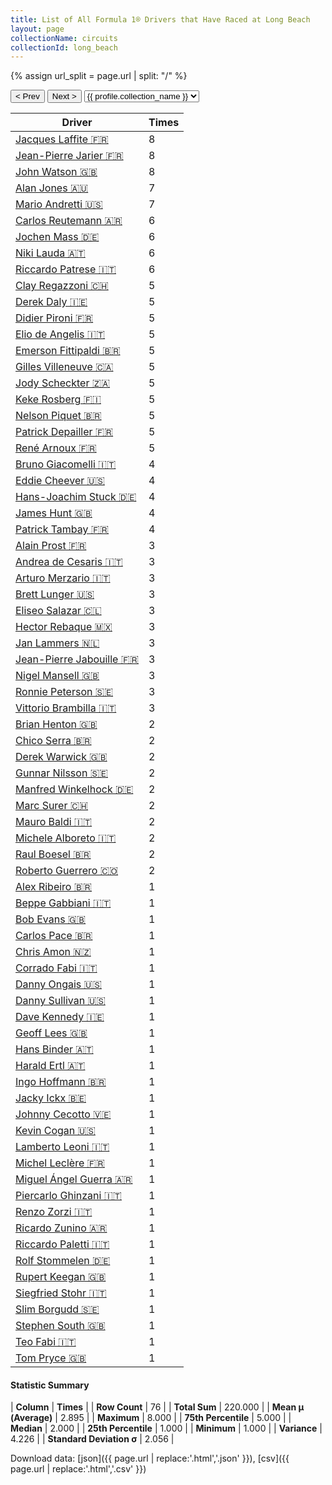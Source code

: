 ```yaml
---
title: List of All Formula 1® Drivers that Have Raced at Long Beach
layout: page
collectionName: circuits
collectionId: long_beach
---
```


{% assign url_split = page.url | split: "/" %}
<div id="collection-navigation">
<button onclick="selector.options[selector.selectedIndex-1].value && (window.location = selector.options[selector.selectedIndex-1].value);">&lt; Prev</button>
<button onclick="selector.options[selector.selectedIndex+1].value && (window.location = selector.options[selector.selectedIndex+1].value);">Next &gt;</button>
<select id="selector" onchange="this.options[this.selectedIndex].value && (window.location = this.options[this.selectedIndex].value);">
  {% for collectionId in site.data[page.collectionName].refs %}
    {% if collectionId == page.collectionId %}
      {% assign selected = "selected" %}
    {% else %}
      {% assign selected = "" %}
    {% endif %}
    {% assign profile = site.data[page.collectionName][collectionId].profile %}
    <option value="/f1/{{ page.collectionName }}/{{ collectionId }}/{{ url_split[4] }}" {{ selected }}>{{ profile.collection_name }}</option>
  {% endfor %}
</select>
</div>

| Driver | Times |
|--|--|
| [Jacques Laffite 🇫🇷](/f1/drivers/laffite) | 8 |
| [Jean-Pierre Jarier 🇫🇷](/f1/drivers/jarier) | 8 |
| [John Watson 🇬🇧](/f1/drivers/watson) | 8 |
| [Alan Jones 🇦🇺](/f1/drivers/jones) | 7 |
| [Mario Andretti 🇺🇸](/f1/drivers/mario_andretti) | 7 |
| [Carlos Reutemann 🇦🇷](/f1/drivers/reutemann) | 6 |
| [Jochen Mass 🇩🇪](/f1/drivers/mass) | 6 |
| [Niki Lauda 🇦🇹](/f1/drivers/lauda) | 6 |
| [Riccardo Patrese 🇮🇹](/f1/drivers/patrese) | 6 |
| [Clay Regazzoni 🇨🇭](/f1/drivers/regazzoni) | 5 |
| [Derek Daly 🇮🇪](/f1/drivers/daly) | 5 |
| [Didier Pironi 🇫🇷](/f1/drivers/pironi) | 5 |
| [Elio de Angelis 🇮🇹](/f1/drivers/angelis) | 5 |
| [Emerson Fittipaldi 🇧🇷](/f1/drivers/emerson_fittipaldi) | 5 |
| [Gilles Villeneuve 🇨🇦](/f1/drivers/gilles_villeneuve) | 5 |
| [Jody Scheckter 🇿🇦](/f1/drivers/scheckter) | 5 |
| [Keke Rosberg 🇫🇮](/f1/drivers/keke_rosberg) | 5 |
| [Nelson Piquet 🇧🇷](/f1/drivers/piquet) | 5 |
| [Patrick Depailler 🇫🇷](/f1/drivers/depailler) | 5 |
| [René Arnoux 🇫🇷](/f1/drivers/arnoux) | 5 |
| [Bruno Giacomelli 🇮🇹](/f1/drivers/giacomelli) | 4 |
| [Eddie Cheever 🇺🇸](/f1/drivers/cheever) | 4 |
| [Hans-Joachim Stuck 🇩🇪](/f1/drivers/stuck) | 4 |
| [James Hunt 🇬🇧](/f1/drivers/hunt) | 4 |
| [Patrick Tambay 🇫🇷](/f1/drivers/tambay) | 4 |
| [Alain Prost 🇫🇷](/f1/drivers/prost) | 3 |
| [Andrea de Cesaris 🇮🇹](/f1/drivers/cesaris) | 3 |
| [Arturo Merzario 🇮🇹](/f1/drivers/merzario) | 3 |
| [Brett Lunger 🇺🇸](/f1/drivers/lunger) | 3 |
| [Eliseo Salazar 🇨🇱](/f1/drivers/salazar) | 3 |
| [Hector Rebaque 🇲🇽](/f1/drivers/rebaque) | 3 |
| [Jan Lammers 🇳🇱](/f1/drivers/lammers) | 3 |
| [Jean-Pierre Jabouille 🇫🇷](/f1/drivers/jabouille) | 3 |
| [Nigel Mansell 🇬🇧](/f1/drivers/mansell) | 3 |
| [Ronnie Peterson 🇸🇪](/f1/drivers/peterson) | 3 |
| [Vittorio Brambilla 🇮🇹](/f1/drivers/brambilla) | 3 |
| [Brian Henton 🇬🇧](/f1/drivers/henton) | 2 |
| [Chico Serra 🇧🇷](/f1/drivers/serra) | 2 |
| [Derek Warwick 🇬🇧](/f1/drivers/warwick) | 2 |
| [Gunnar Nilsson 🇸🇪](/f1/drivers/nilsson) | 2 |
| [Manfred Winkelhock 🇩🇪](/f1/drivers/manfred_winkelhock) | 2 |
| [Marc Surer 🇨🇭](/f1/drivers/surer) | 2 |
| [Mauro Baldi 🇮🇹](/f1/drivers/baldi) | 2 |
| [Michele Alboreto 🇮🇹](/f1/drivers/alboreto) | 2 |
| [Raul Boesel 🇧🇷](/f1/drivers/boesel) | 2 |
| [Roberto Guerrero 🇨🇴](/f1/drivers/guerrero) | 2 |
| [Alex Ribeiro 🇧🇷](/f1/drivers/ribeiro) | 1 |
| [Beppe Gabbiani 🇮🇹](/f1/drivers/gabbiani) | 1 |
| [Bob Evans 🇬🇧](/f1/drivers/evans) | 1 |
| [Carlos Pace 🇧🇷](/f1/drivers/pace) | 1 |
| [Chris Amon 🇳🇿](/f1/drivers/amon) | 1 |
| [Corrado Fabi 🇮🇹](/f1/drivers/corrado_fabi) | 1 |
| [Danny Ongais 🇺🇸](/f1/drivers/ongais) | 1 |
| [Danny Sullivan 🇺🇸](/f1/drivers/sullivan) | 1 |
| [Dave Kennedy 🇮🇪](/f1/drivers/kennedy) | 1 |
| [Geoff Lees 🇬🇧](/f1/drivers/lees) | 1 |
| [Hans Binder 🇦🇹](/f1/drivers/binder) | 1 |
| [Harald Ertl 🇦🇹](/f1/drivers/ertl) | 1 |
| [Ingo Hoffmann 🇧🇷](/f1/drivers/hoffmann) | 1 |
| [Jacky Ickx 🇧🇪](/f1/drivers/ickx) | 1 |
| [Johnny Cecotto 🇻🇪](/f1/drivers/cecotto) | 1 |
| [Kevin Cogan 🇺🇸](/f1/drivers/cogan) | 1 |
| [Lamberto Leoni 🇮🇹](/f1/drivers/leoni) | 1 |
| [Michel Leclère 🇫🇷](/f1/drivers/leclere) | 1 |
| [Miguel Ángel Guerra 🇦🇷](/f1/drivers/guerra) | 1 |
| [Piercarlo Ghinzani 🇮🇹](/f1/drivers/ghinzani) | 1 |
| [Renzo Zorzi 🇮🇹](/f1/drivers/zorzi) | 1 |
| [Ricardo Zunino 🇦🇷](/f1/drivers/zunino) | 1 |
| [Riccardo Paletti 🇮🇹](/f1/drivers/paletti) | 1 |
| [Rolf Stommelen 🇩🇪](/f1/drivers/stommelen) | 1 |
| [Rupert Keegan 🇬🇧](/f1/drivers/keegan) | 1 |
| [Siegfried Stohr 🇮🇹](/f1/drivers/stohr) | 1 |
| [Slim Borgudd 🇸🇪](/f1/drivers/borgudd) | 1 |
| [Stephen South 🇬🇧](/f1/drivers/south) | 1 |
| [Teo Fabi 🇮🇹](/f1/drivers/fabi) | 1 |
| [Tom Pryce 🇬🇧](/f1/drivers/pryce) | 1 |

#### Statistic Summary

| **Column** | **Times** |
| **Row Count** | 76 |
| **Total Sum** | 220.000 |
| **Mean μ (Average)** | 2.895 |
| **Maximum** | 8.000 |
| **75th Percentile** | 5.000 |
| **Median** | 2.000 |
| **25th Percentile** | 1.000 |
| **Minimum** | 1.000 |
| **Variance** | 4.226 |
| **Standard Deviation σ** | 2.056 |

Download data: [json]({{ page.url | replace:'.html','.json' }}), [csv]({{ page.url | replace:'.html','.csv' }})
